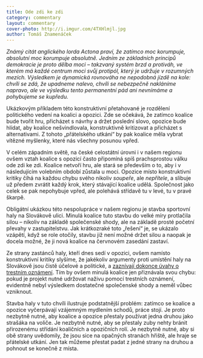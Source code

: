 ```yaml
---
title: Ode zdi ke zdi
category: commentary
layout: commentary
cover-photo: http://i.imgur.com/4TXHlmjl.jpg
author: Tomáš Znamenáček
---
```


*Známý citát anglického lorda Actona praví, že zatímco moc korumpuje, absolutní moc korumpuje absolutně. Jedním ze základních principů demokracie je proto dělba moci – takzvaný systém brzd a protiváh, ve kterém má každé centrum moci svůj protipól, který je udržuje v rozumných mezích. Výsledkem je dynamická rovnováha ne nepodobná jízdě na kole: chvíli se zdá, že upadneme nalevo, chvíli se nebezpečně nakláníme napravo, ale ve výsledku tento permanentní pád ani nevnímáme a pohybujeme se kupředu.*

Ukázkovým příkladem této konstruktivní přetahované je rozdělení politického vedení na koalici a opozici. Zde se očekává, že zatímco koalice bude tvořit hru, přicházet s návrhy a držet poslední slovo, opozice bude hlídat, aby koalice nešvindlovala, konstruktivně kritizovat a přicházet s alternativami. Z tohoto „přátelského utkání“ by pak koalice měla vybrat vítězné myšlenky, které nás všechny posunou vpřed.

V celém západním světě, na české celostátní úrovni i v našem regionu ovšem vztah koalice s opozicí často připomíná spíš prachsprostou válku ode zdi ke zdi. Koalice netvoří hru, ale stará se především o to, aby i v následujícím volebním období zůstala u moci. Opozice místo konstruktivní kritiky číhá na každou chybu svého nikoliv *soupeře*, ale *nepřítele*, a slibuje už předem zvrátit každý krok, který stávající koalice udělá. Společnost jako celek se pak nepohybuje vpřed, ale polehává střídavě tu v levé, tu v pravé škarpě.

Obligátní ukázkou této nespolupráce v našem regionu je stavba sportovní haly na Slovákově ulici. Minulá koalice tuto stavbu do velké míry protlačila silou – nikoliv na základě společenské shody, ale na základě prosté početní převahy v zastupitelstvu. Jak krátkozraké toto „řešení“ je, se ukázalo vzápětí, když se role otočily, stavbu již není možné držet silou a naopak je docela možné, že ji nová koalice na červnovém zasedání zastaví.

Ze strany zastánců haly, kteří dnes sedí v opozici, ovšem namísto konstruktivní kritiky slyšíme, že jakékoliv argumenty proti umístění haly na Slovákově jsou čistě účelové a politické, a [zaznívají dokonce úvahy o trestním oznámení](/clanky/2015/05/opozice-hala.html). Tím by ovšem minulá koalice jen přiznávala svou chybu: pokud je projekt nutné udržovat naživu pomocí trestních oznámení, evidentně nebyl výsledkem dostatečné společenské shody a neměl vůbec vzniknout.

Stavba haly v tuto chvíli ilustruje podstatnější problém: zatímco se koalice a opozice vyčerpávají vzájemným mydlením schodů, práce stojí. Je proto nezbytně nutné, aby koalice a opozice přestaly používat jedna druhou jako strašáka na voliče. Je nezbytně nutné, aby se přestaly zuby nehty bránit přirozenému střídání koaličních a opozičních rolí. Je nezbytně nutné, aby si obě strany uvědomily, že jsou sice na opačných stranách hřiště, ale hraje se přátelské utkání. Jen tak můžeme přestat padat z jedné strany na druhou a pohnout se konečně z místa.
